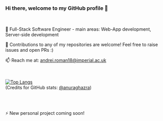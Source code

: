 ### Hi there, welcome to my GitHub profile 👋

<br> 

🌱 Full-Stack Software Engineer - main areas: Web-App development, Server-side development

👯 Contributions to any of my repositories are welcome! Feel free to raise issues and open PRs :) 

📫 Reach me at: andrei.roman18@imperial.ac.uk

<br>

[![Top Langs](https://github-readme-stats.vercel.app/api/top-langs/?username=andrei124&layout=compact&hide=html,css)](https://github.com/anuraghazra/github-readme-stats) <br>
(Credits for GitHub stats: [@anuraghazra](https://github.com/anuraghazra/github-readme-stats))

<br> <br> 

⚡ New personal project coming soon!


<!--
**andrei124/andrei124** is a ✨ _special_ ✨ repository because its `README.md` (this file) appears on your GitHub profile.

Here are some ideas to get you started:

- 🔭 I’m currently working on ...
- 🌱 I’m currently learning ...
- 👯 I’m looking to collaborate on ...
- 🤔 I’m looking for help with ...
- 💬 Ask me about ...
- 📫 How to reach me: ...
- 😄 Pronouns: ...
- ⚡ Fun fact: ...
-->
